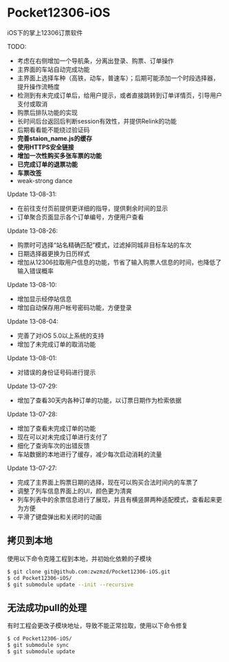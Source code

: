 Pocket12306-iOS
===============

iOS下的掌上12306订票软件

TODO:
* 考虑在右侧增加一个导航条，分离出登录、购票、订单操作
* 主界面的车站自动完成功能
* 主界面上选择车种（高铁，动车，普速车）；后期可能添加一个时段选择器，提升操作流畅度
* 检测到有未完成订单后，给用户提示，或者直接跳转到订单详情页，引导用户支付或取消
* 购票后排队功能的实现
* 长时间后台返回后判断session有效性，并提供Relink的功能
* 后期看看能不能绕过验证码
* __完善staion_name.js的缓存__
* __使用HTTPS安全链接__
* __增加一次性购买多张车票的功能__
* __已完成订单的退票功能__
* __车票改签__
* weak-strong dance

Update 13-08-31:
* 在前往支付页前提供更详细的指导，提供剩余时间的显示
* 订单聚合页面显示各个订单编号，方便用户查看

Update 13-08-26:
* 购票时可选择“站名精确匹配”模式，过滤掉同城非目标车站的车次
* 日期选择器更换为日历样式
* 增加从12306拉取用户信息的功能，节省了输入购票人信息的时间，也降低了输入错误概率

Update 13-08-10:
* 增加显示经停站信息
* 增加自动保存用户帐号密码功能，方便登录

Update 13-08-04:
* 完善了对iOS 5.0以上系统的支持
* 增加了未完成订单的取消功能

Update 13-08-01:
* 对错误的身份证号码进行提示

Update 13-07-29:
* 增加了查看30天内各种订单的功能，以订票日期作为检索依据

Update 13-07-28:
* 增加了查看未完成订单的功能
* 现在可以对未完成订单进行支付了
* 细化了查询车次的出错反馈
* 车站数据的本地进行了缓存，减少每次启动消耗的流量

Update 13-07-27:
* 完成了主界面上购票日期的选择，现在可以购买合法时间内的车票了
* 调整了列车信息界面上的UI，颜色更为清爽
* 列车列表中的余票信息进行了展现，并且有横竖屏两种适配模式，查看起来更为方便
* 平滑了键盘弹出和关闭时的动画

拷贝到本地
---------

使用以下命令克隆工程到本地，并初始化依赖的子模块

```bash
$ git clone git@github.com:zwzmzd/Pocket12306-iOS.git
$ cd Pocket12306-iOS/
$ git submodule update --init --recursive
```

无法成功pull的处理
---------

有时工程会更改子模块地址，导致不能正常拉取，使用以下命令修复

```bash
$ cd Pocket12306-iOS/
$ git submodule sync
$ git submodule update
```
